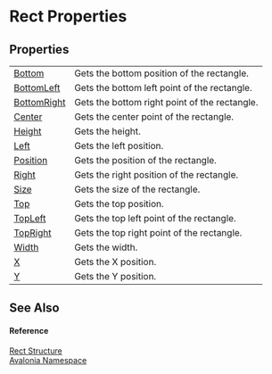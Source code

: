 # Rect Properties




## Properties
<table>
<tr>
<td><a href="P_Avalonia_Rect_Bottom">Bottom</a></td>
<td>Gets the bottom position of the rectangle.</td>
</tr>
<tr>
<td><a href="P_Avalonia_Rect_BottomLeft">BottomLeft</a></td>
<td>Gets the bottom left point of the rectangle.</td>
</tr>
<tr>
<td><a href="P_Avalonia_Rect_BottomRight">BottomRight</a></td>
<td>Gets the bottom right point of the rectangle.</td>
</tr>
<tr>
<td><a href="P_Avalonia_Rect_Center">Center</a></td>
<td>Gets the center point of the rectangle.</td>
</tr>
<tr>
<td><a href="P_Avalonia_Rect_Height">Height</a></td>
<td>Gets the height.</td>
</tr>
<tr>
<td><a href="P_Avalonia_Rect_Left">Left</a></td>
<td>Gets the left position.</td>
</tr>
<tr>
<td><a href="P_Avalonia_Rect_Position">Position</a></td>
<td>Gets the position of the rectangle.</td>
</tr>
<tr>
<td><a href="P_Avalonia_Rect_Right">Right</a></td>
<td>Gets the right position of the rectangle.</td>
</tr>
<tr>
<td><a href="P_Avalonia_Rect_Size">Size</a></td>
<td>Gets the size of the rectangle.</td>
</tr>
<tr>
<td><a href="P_Avalonia_Rect_Top">Top</a></td>
<td>Gets the top position.</td>
</tr>
<tr>
<td><a href="P_Avalonia_Rect_TopLeft">TopLeft</a></td>
<td>Gets the top left point of the rectangle.</td>
</tr>
<tr>
<td><a href="P_Avalonia_Rect_TopRight">TopRight</a></td>
<td>Gets the top right point of the rectangle.</td>
</tr>
<tr>
<td><a href="P_Avalonia_Rect_Width">Width</a></td>
<td>Gets the width.</td>
</tr>
<tr>
<td><a href="P_Avalonia_Rect_X">X</a></td>
<td>Gets the X position.</td>
</tr>
<tr>
<td><a href="P_Avalonia_Rect_Y">Y</a></td>
<td>Gets the Y position.</td>
</tr>
</table>

## See Also


#### Reference
<a href="T_Avalonia_Rect">Rect Structure</a>  
<a href="N_Avalonia">Avalonia Namespace</a>  

